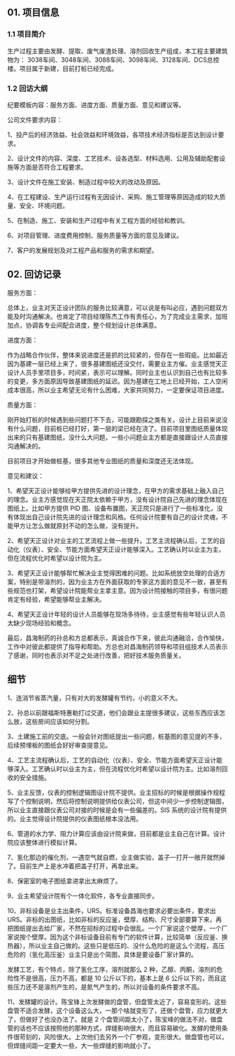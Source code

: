 ## 01. 项目信息

### 1.1 项目简介

生产过程主要由发酵、提取、废气废渣处理、溶剂回收生产组成，本工程主要建筑物为： 3038车间、3048车间、3088车间、3098车间、3128车间、DCS总控楼。项目属于新建，目前打桩已经完成。

### 1.2 回访大纲

纪要模板内容：服务方面、进度方面、质量方面、意见和建议等。

公司文件要求内容：

1、投产后的经济效益、社会效益和环境效益，各项技术经济指标是否达到设计要求。

2、设计文件的内容、深度、工艺技术、设各选型、材料选用、公用及辅助配套设施等方面是否符合工程要求。

3、设计文件在施工安装、制造过程中较大的改动及原因。

4、在工程建设、生产运行过程有无因设计、采购、施工管理等原因造成的较大质量、安全、环境问题。

5、在制造、施工、安装和生产过程中有关工程方面的经验和教训。

6、对项目管理、进度费用控制、服务质量等方面的意见及建议。

7、客户的发展规划及对工程产品和服务的需求和期望。

## 02. 回访记录

服务方面：

总体上，业主对天正设计团队的服务比较满意，可以说是有叫必应，遇到问题双方能及时沟通解决。也肯定了项目经理陈杰工作有责任心，为了完成业主需求，加班加点，协调各专业间配合进度，整个规划设计总体满意。 

进度方面：

作为战略合作伙伴，整体来说进度还是抓的比较紧的，但存在一些瑕疵。比如最近因为基建一层已经上来了，很多基建图纸还没交付，需要业主方催。业主感觉天正设计人员手里项目多，时间紧，表示可以理解。同时业主也认识到自己也有比较多的变更，多方面原因导致基建图纸的延迟。因为基建在工地上已经开始，工人空闲成本很高，所以业主希望无论有什么困难，大家共同努力，一定要保证项目进度。

质量方面：

刚开始打桩的时候遇到些问题打不下去，可能跟勘探之类有关。设计上目前来说没有什么问题，目前桩已经打好，第一层的梁已经在浇了。目前项目里图纸质量体现出来的只有基建图纸，没什么大问题，一些小问题业主方都是直接跟设计人员直接沟通解决的。

目前项目才开始做桩基，很多其他专业图纸的质量和深度还无法体现。

意见和建议：

1、希望天正设计能够给甲方提供先进的设计理念，在甲方的需求基础上融入自己的理念。业主方感觉现在天正院太依赖于甲方，没有设计院自己先进的理念体现在图纸上。比如甲方提供 PID 图、设备布置图，天正院只是进行了一些标准化，没有体现出自己设计院先进的设计理念和风格。任何设计院要有自己的设计灵魂，不能甲方让怎么做就原封不动的怎么做，没有提升。

2、希望天正设计对业主的工艺流程上做一些提升。工艺主流程确认后，工艺的自动化（仪表）、安全、节能方面希望天正设计能够深入。工艺确认时以业主为主，但在流程优化时希望以设计院为主。

3、希望天正设计能够帮忙解决业主觉得困难的问题。比如系统放空处理的合适方案，特别是带溶剂的，因为业主方在外面获取的专家这方面的意见不一致，甚至有些规范也打架，希望设计院能帮业主拿主意。因为设计院接触的项目多，有很问题肯定有经验，希望能够帮业主解决。

4、希望天正设计年轻的设计人员能够在现场多待待，业主感觉有些年轻认识人员太缺少现场经验和概念。

最后，昌海制药的孙总和方总都表示，真诚合作下来，彼此沟通融洽，合作愉快，工作中对彼此都提供了指导和帮助。方总也对昌海制药领导和项目组技术人员表示了感谢，同时也表示对不足之处进行改善，把好技术服务质量关。

## 细节

1、连消节省蒸汽量，只有对大的发酵罐有节约，小的意义不大。

2、孙总以前跟福斯特惠勒打过交道，他们会跟业主提很多建议，这些东西应该怎么放，这些房间应该如何分割。

3、土建施工前的交底。一般会针对图纸提出一些问题，桩基图的意见提的不多，后续预埋板的图纸会好好审查提意见。

4、工艺主流程确认后，工艺的自动化（仪表）、安全、节能方面希望天正设计能够深入。工艺确认时以业主为主，但在流程优化时希望以设计院为主。比如溶剂回收的安全措施。

5、业主反馈，仪表的控制逻辑图设计院不提供。业主招标的时候是根据操作规程写了个控制说明，然后将控制说明提供给仪表公司，但这中间少一步控制逻辑图，所以业主直接跟仪表公司对接的时候是会有一些偏差的。SIS 系统的设计院有提供的。业主觉得设计院提供的仪表图纸根本没法用。

6、管道的水力学、阻力计算应该由设计院来做，目前都是业主自己在计算。设计院应该整体进行模拟计算。

7、氢化那边的催化剂，一遇空气就自燃，业主做实验，盖子一打开一敞开就然掉了。目前生产上是水冲着把盖子打开，再拿出来。

8、保密室的电子图纸拿进拿出太麻烦了。

9、业主希望设计院有个一体化软件，各专业直接同步。

10、非标设备是业主出条件，URS。标准设备昌海也要求必要出条件，要求出 URS。非标的出图纸，比如非标的反应釜，壁厚、结构、尺寸全部要算下来，再把图纸提出去给厂家，不然在招标的过程中会很乱。一个厂家说这个壁厚，一个厂家说按个壁厚。因为这个非标设备目前有专门的软件计算，比较简单（反应釜、换热器），所以业主自己做的。这些只是低压的、没什么危险的是这么个流程，高压危险的（氢化高压釜）业主只是出个简图，具体是要设备厂家计算的。

发酵工艺，有个特点，除了氢化工序，溶剂就那么 2 种，乙醇、丙酮，溶剂的危险性不是很高，压力不高，都是 10 公斤以下的，基本上是 6 公斤以下的，而且这些压力还不是溶剂产生的，是氮气产生的，所以对设备的条件要求不高。

11、发酵罐的设计。陈宝锋上次发酵做的盘管，但盘管太近了，容易变形的。这些盘管不适合发酵，这个设备这么大，一那个啥就变形了，还做个盘管，应力就更大了，但做好了也没办法了。就是 2 个盘管间距太小了，陈宝峰的做法不对，做盘管的话也不应该按照他的那种方式，焊缝影响很大，而且容易碳化。发酵的使用条件很苛刻的，风险很大。上次他们去另外一个厂参观，变形很大。做盘管也可以，但焊缝间距一定要大一些，大一些焊缝的影响就小了。